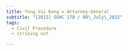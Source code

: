 ```yaml
---
title: Yong Vui Kong v Attorney-General 
subtitle: "[2015] SGHC 178 / 08\_July\_2015"
tags:
  - Civil Procedure
  - striking out

---
```


